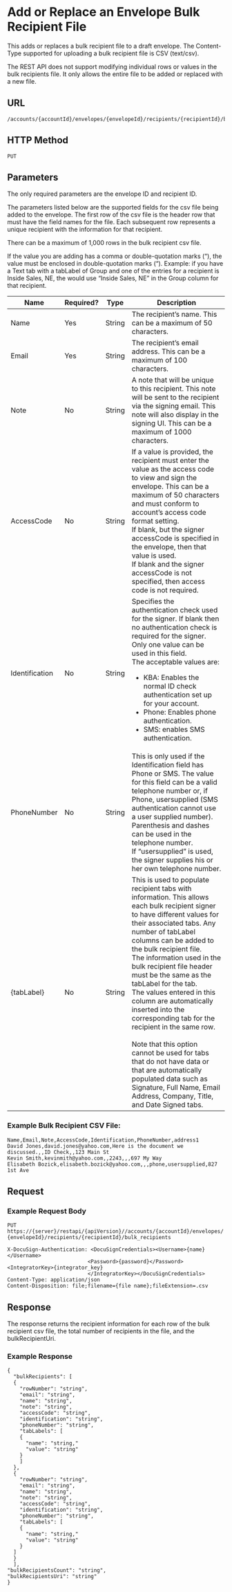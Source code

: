 # Add or Replace an Envelope Bulk Recipient File

This adds or replaces a bulk recipient file to a draft envelope. The Content-Type supported for uploading a bulk recipient file is CSV (text/csv).

The REST API does not support modifying individual rows or values in the bulk recipients file. It only allows the entire file to be added or replaced with a new file.

 ## URL
 
    /accounts/{accountId}/envelopes/{envelopeId}/recipients/{recipientId}/bulk_recipients

## HTTP Method

    PUT

## Parameters

The only required parameters are the envelope ID and recipient ID.

The parameters listed below are the supported fields for the csv file being added to the envelope.
The first row of the csv file is the header row that must have the field names for the file. Each
subsequent row represents a unique recipient with the information for that recipient.

There can be a maximum of 1,000 rows in the bulk recipient csv file.

If the value you are adding has a comma or double-quotation marks (“), the value must be enclosed
in double-quotation marks (“). Example: if you have a Text tab with a tabLabel of Group and
one of the entries for a recipient is Inside Sales, NE, the would use “Inside Sales, NE” in
the Group column for that recipient.

|Name|Required?|Type|Description|
|----|---------|----|-----------|
|Name|Yes|String|The recipient’s name. This can be a maximum of 50 characters.|
|Email|Yes|String|The recipient’s email address. This can be a maximum of 100 characters.|
|Note|No|String|A note that will be unique to this recipient. This note will be sent to the recipient via the signing email. This note will also display in the signing UI. This can be a maximum of 1000 characters.|
|AccessCode|No|String|If a value is provided, the recipient must enter the value as the access code to view and sign the envelope. This can be a maximum of 50 characters and must conform to account’s access code format setting.<br/>If blank, but the signer accessCode is specified in the envelope, then that value is used.<br/>If blank and the signer accessCode is not specified, then access code is not required.|
|Identification|No|String|Specifies the authentication check used for the signer. If blank then no authentication check is required for the signer. Only one value can be used in this field.<br/>The acceptable values are:<br/><ul><li>KBA: Enables the normal ID check authentication set up for your account.</li><li>Phone: Enables phone authentication.</li><li>SMS: enables SMS authentication.</li></ul>|
|PhoneNumber|No|String|This is only used if the Identification field has Phone or SMS. The value for this field can be a valid telephone number or, if Phone, usersupplied (SMS authentication cannot use a user supplied number). Parenthesis and dashes can be used in the telephone number.<br/>If “usersupplied” is used, the signer supplies his or her own telephone number.|
|{tabLabel}|No|String|This is used to populate recipient tabs with information. This allows each bulk recipient signer to have different values for their associated tabs. Any number of tabLabel columns can be added to the bulk recipient file.<br/>The information used in the bulk recipient file header must be the same as the tabLabel for the tab.<br/>The values entered in this column are automatically inserted into the corresponding tab for the recipient in the same row.<br/><br/>Note that this option cannot be used for tabs that do not have data or that are automatically populated data such as Signature, Full Name, Email Address, Company, Title, and Date Signed tabs.|

### Example Bulk Recipient CSV File:

    Name,Email,Note,AccessCode,Identification,PhoneNumber,address1
    David Jones,david.jones@yahoo.com,Here is the document we discussed.,,ID Check,,123 Main St
    Kevin Smith,kevinmith@yahoo.com,,2243,,,697 My Way
    Elisabeth Bozick,elisabeth.bozick@yahoo.com,,,phone,usersupplied,827 1st Ave

## Request

### Example Request Body

    PUT https://{server}/restapi/{apiVersion}//accounts/{accountId}/envelopes/
    {envelopeId}/recipients/{recipientId}/bulk_recipients
    
    X-DocuSign-Authentication: <DocuSignCredentials><Username>{name}</Username>
                              <Password>{password}</Password><IntegratorKey>{integrator_key}
                              </IntegratorKey></DocuSignCredentials>
    Content-Type: application/json
    Content-Disposition: file;filename={file name};fileExtension=.csv

## Response

The response returns the recipient information for each row of the bulk recipient csv file, the total number of recipients in the file, and the bulkRecipientUri.

### Example Response

    {
      "bulkRecipients": [
      {
        "rowNumber": "string",
        "email": "string",
        "name": "string",
        "note": "string",
        "accessCode": "string",
        "identification": "string",
        "phoneNumber": "string",
        "tabLabels": [
        {
          "name": "string,"
          "value": "string"
        }
        ]
      },
      {
        "rowNumber": "string",
        "email": "string",
        "name": "string",
        "note": "string",
        "accessCode": "string",
        "identification": "string",
        "phoneNumber": "string",
        "tabLabels": [
        {
          "name": "string,"
          "value": "string"
        }
      ]
      }
      ],
    "bulkRecipientsCount": "string",
    "bulkRecipientsUri": "string"
    }
